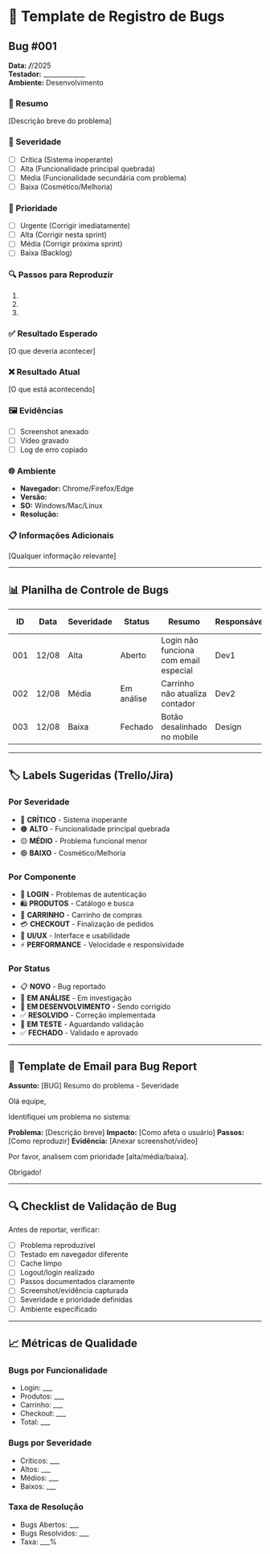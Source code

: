 # 🐛 Template de Registro de Bugs

## Bug #001
**Data:** ___/___/2025  
**Testador:** _____________  
**Ambiente:** Desenvolvimento  

### 📝 Resumo
[Descrição breve do problema]

### 🎯 Severidade
- [ ] Crítica (Sistema inoperante)
- [ ] Alta (Funcionalidade principal quebrada)
- [ ] Média (Funcionalidade secundária com problema)
- [ ] Baixa (Cosmético/Melhoria)

### 🔄 Prioridade
- [ ] Urgente (Corrigir imediatamente)
- [ ] Alta (Corrigir nesta sprint)
- [ ] Média (Corrigir próxima sprint)
- [ ] Baixa (Backlog)

### 🔍 Passos para Reproduzir
1. 
2. 
3. 

### ✅ Resultado Esperado
[O que deveria acontecer]

### ❌ Resultado Atual
[O que está acontecendo]

### 🖼️ Evidências
- [ ] Screenshot anexado
- [ ] Vídeo gravado
- [ ] Log de erro copiado

### 🌐 Ambiente
- **Navegador:** Chrome/Firefox/Edge
- **Versão:** 
- **SO:** Windows/Mac/Linux
- **Resolução:** 

### 📋 Informações Adicionais
[Qualquer informação relevante]

---

## 📊 Planilha de Controle de Bugs

| ID | Data | Severidade | Status | Resumo | Responsável | Data Correção |
|---|---|---|---|---|---|---|
| 001 | 12/08 | Alta | Aberto | Login não funciona com email especial | Dev1 | - |
| 002 | 12/08 | Média | Em análise | Carrinho não atualiza contador | Dev2 | - |
| 003 | 12/08 | Baixa | Fechado | Botão desalinhado no mobile | Design | 13/08 |

---

## 🏷️ Labels Sugeridas (Trello/Jira)

### Por Severidade
- 🔴 **CRÍTICO** - Sistema inoperante
- 🟠 **ALTO** - Funcionalidade principal quebrada  
- 🟡 **MÉDIO** - Problema funcional menor
- 🟢 **BAIXO** - Cosmético/Melhoria

### Por Componente
- 🔐 **LOGIN** - Problemas de autenticação
- 🛍️ **PRODUTOS** - Catálogo e busca
- 🛒 **CARRINHO** - Carrinho de compras
- 💳 **CHECKOUT** - Finalização de pedidos
- 📱 **UI/UX** - Interface e usabilidade
- ⚡ **PERFORMANCE** - Velocidade e responsividade

### Por Status
- 📋 **NOVO** - Bug reportado
- 👀 **EM ANÁLISE** - Em investigação
- 🔧 **EM DESENVOLVIMENTO** - Sendo corrigido
- ✅ **RESOLVIDO** - Correção implementada
- 🧪 **EM TESTE** - Aguardando validação
- ✅ **FECHADO** - Validado e aprovado

---

## 📧 Template de Email para Bug Report

**Assunto:** [BUG] Resumo do problema - Severidade

Olá equipe,

Identifiquei um problema no sistema:

**Problema:** [Descrição breve]
**Impacto:** [Como afeta o usuário]
**Passos:** [Como reproduzir]
**Evidência:** [Anexar screenshot/vídeo]

Por favor, analisem com prioridade [alta/média/baixa].

Obrigado!

---

## 🔍 Checklist de Validação de Bug

Antes de reportar, verificar:

- [ ] Problema reproduzível
- [ ] Testado em navegador diferente
- [ ] Cache limpo
- [ ] Logout/login realizado
- [ ] Passos documentados claramente
- [ ] Screenshot/evidência capturada
- [ ] Severidade e prioridade definidas
- [ ] Ambiente especificado

---

## 📈 Métricas de Qualidade

### Bugs por Funcionalidade
- Login: ___
- Produtos: ___
- Carrinho: ___
- Checkout: ___
- Total: ___

### Bugs por Severidade
- Críticos: ___
- Altos: ___
- Médios: ___
- Baixos: ___

### Taxa de Resolução
- Bugs Abertos: ___
- Bugs Resolvidos: ___
- Taxa: ___%
